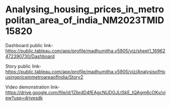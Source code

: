 # Analysing_housing_prices_in_metropolitan_area_of_india_NM2023TMID15820

Dashboard public link-https://public.tableau.com/app/profile/madhumitha.v5905/viz/sheet1_16962472390730/Dashboard

Story public link-https://public.tableau.com/app/profile/madhumitha.v5905/viz/AnalysisofHousingpriceinmetroareaofIndia/Story2

Video demonstration link- https://drive.google.com/file/d/1ZbrdD4fEAgcNUDGJLtSkE_tQAgm6cOKv/view?usp=drivesdk



